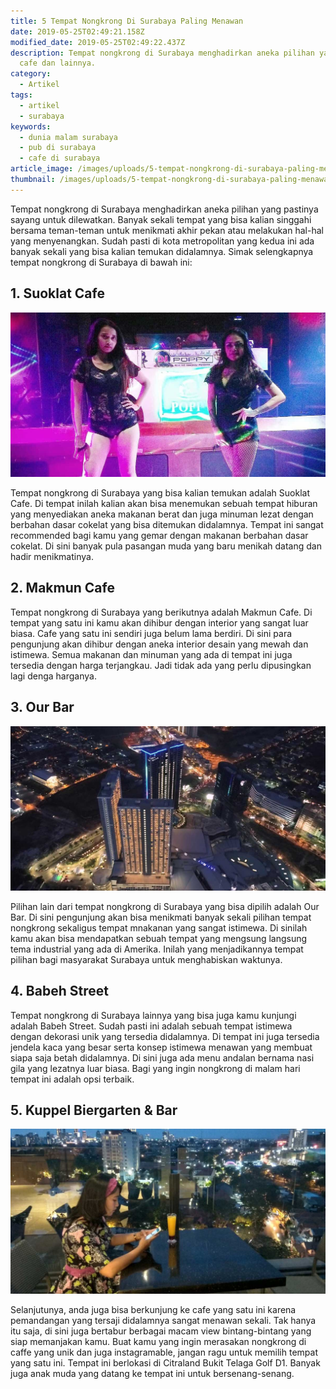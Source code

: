```yaml
---
title: 5 Tempat Nongkrong Di Surabaya Paling Menawan
date: 2019-05-25T02:49:21.158Z
modified_date: 2019-05-25T02:49:22.437Z
description: Tempat nongkrong di Surabaya menghadirkan aneka pilihan yang pastinya sayang untuk dilewatkan. Banyak sekali tempat yang bisa kalian singgahi seperti pub,
  cafe dan lainnya.
category:
  - Artikel
tags:
  - artikel
  - surabaya
keywords:
  - dunia malam surabaya
  - pub di surabaya
  - cafe di surabaya
article_image: /images/uploads/5-tempat-nongkrong-di-surabaya-paling-menawan-3.jpg
thumbnail: /images/uploads/5-tempat-nongkrong-di-surabaya-paling-menawan-2-028.jpg
---
```

Tempat nongkrong di Surabaya menghadirkan aneka pilihan yang pastinya sayang untuk dilewatkan. Banyak sekali tempat yang bisa kalian singgahi bersama teman-teman untuk menikmati akhir pekan atau melakukan hal-hal yang menyenangkan. Sudah pasti di kota metropolitan yang kedua ini ada banyak sekali yang bisa kalian temukan didalamnya. Simak selengkapnya tempat nongkrong di Surabaya di bawah ini:

## 1. Suoklat Cafe

![5 Tempat Nongkrong Di Surabaya Paling Menawan](/images/uploads/5-tempat-nongkrong-di-surabaya-paling-menawan-3.jpg)

Tempat nongkrong di Surabaya yang bisa kalian temukan adalah Suoklat Cafe. Di tempat inilah kalian akan bisa menemukan sebuah tempat hiburan yang menyediakan aneka makanan berat dan juga minuman lezat dengan berbahan dasar cokelat yang bisa ditemukan didalamnya. Tempat ini sangat recommended bagi kamu yang gemar dengan makanan berbahan dasar cokelat. Di sini banyak pula pasangan muda yang baru menikah datang dan hadir menikmatinya.

## 2. Makmun Cafe

Tempat nongkrong di Surabaya yang berikutnya adalah Makmun Cafe. Di tempat yang satu ini kamu akan dihibur dengan interior yang sangat luar biasa. Cafe yang satu ini sendiri juga belum lama berdiri. Di sini para pengunjung akan dihibur dengan aneka interior desain yang mewah dan istimewa. Semua makanan dan minuman yang ada di tempat ini juga tersedia dengan harga terjangkau. Jadi tidak ada yang perlu dipusingkan lagi denga harganya.

## 3. Our Bar

![5 Tempat Nongkrong Di Surabaya Paling Menawan](/images/uploads/5-tempat-nongkrong-di-surabaya-paling-menawan-1.jpg)

Pilihan lain dari tempat nongkrong di Surabaya yang bisa dipilih adalah Our Bar. Di sini pengunjung akan bisa menikmati banyak sekali pilihan tempat nongkrong sekaligus tempat mnakanan yang sangat istimewa. Di sinilah kamu akan bisa mendapatkan sebuah tempat yang mengsung langsung tema industrial yang ada di Amerika. Inilah yang menjadikannya tempat pilihan bagi masyarakat Surabaya untuk menghabiskan waktunya.

## 4. Babeh Street

Tempat nongkrong di Surabaya lainnya yang bisa juga kamu kunjungi adalah Babeh Street. Sudah pasti ini adalah sebuah tempat istimewa dengan dekorasi unik yang tersedia didalamnya. Di tempat ini juga tersedia jendela kaca yang besar serta konsep istimewa menawan yang membuat siapa saja betah didalamnya. Di sini juga ada menu andalan bernama nasi gila yang lezatnya luar biasa. Bagi yang ingin nongkrong di malam hari tempat ini adalah opsi terbaik.

## 5. Kuppel Biergarten & Bar

![5 Tempat Nongkrong Di Surabaya Paling Menawan](/images/uploads/5-tempat-nongkrong-di-surabaya-paling-menawan-2.jpg)

Selanjutunya, anda juga bisa berkunjung ke cafe yang satu ini karena pemandangan yang tersaji didalamnya sangat menawan sekali. Tak hanya itu saja, di sini juga bertabur berbagai macam view bintang-bintang yang siap memanjakan kamu. Buat kamu yang ingin merasakan nongkrong di caffe yang unik dan juga instagramable, jangan ragu untuk memilih tempat yang satu ini. Tempat ini berlokasi di Citraland Bukit Telaga Golf D1. Banyak juga anak muda yang datang ke tempat ini untuk bersenang-senang.
